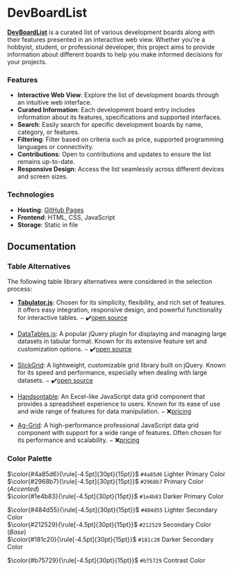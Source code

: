# DevBoardList

[**DevBoardList**](https://frederikwolter.github.io/DevBoardList/) is a curated list of various development boards along with their features presented in an interactive web view. Whether you're a hobbyist, student, or professional developer, this project aims to provide information about different boards to help you make informed decisions for your projects.

### Features
- **Interactive Web View**: Explore the list of development boards through an intuitive web interface.
- **Curated Information**: Each development board entry includes information about its features, specifications and supported interfaces.
- **Search**: Easily search for specific development boards by name, category, or features.
- **Filtering**: Filter based on criteria such as price, supported programming languages or connectivity.
- **Contributions**: Open to contributions and updates to ensure the list remains up-to-date.
- **Responsive Design**: Access the list seamlessly across different devices and screen sizes.

### Technologies
- **Hosting**: [GitHub Pages](https://pages.github.com/)
- **Frontend**: HTML, CSS, JavaScript
- **Storage**: Static in file


## Documentation

### Table Alternatives
The following table library alternatives were considered in the selection process:

- [**Tabulator.js**](https://tabulator.info/): Chosen for its simplicity, flexibility, and rich set of features. It offers easy integration, responsive design, and powerful functionality for interactive tables. $-$ ✔️[open source](https://github.com/olifolkerd/tabulator)

- [DataTables.js](https://datatables.net/): A popular jQuery plugin for displaying and managing large datasets in tabular format. Known for its extensive feature set and customization options. $-$ ✔️[open source](https://github.com/DataTables/DataTables)

- [SlickGrid](https://slickgrid.net/): A lightweight, customizable grid library built on jQuery. Known for its speed and performance, especially when dealing with large datasets. $-$ ✔️[open source](https://github.com/6pac/SlickGrid)

- [Handsontable](https://handsontable.com/): An Excel-like JavaScript data grid component that provides a spreadsheet experience to users. Known for its ease of use and wide range of features for data manipulation. $-$ ❌[pricing](https://handsontable.com/pricing)

- [Ag-Grid](https://www.ag-grid.com/): A high-performance professional JavaScript data grid component with support for a wide range of features. Often chosen for its performance and scalability. $-$ ❌[pricing](https://www.ag-grid.com/license-pricing/)

### Color Palette

$\color{#4a85d6}{\rule[-4.5pt]{30pt}{15pt}}$ `#4a85d6` Lighter Primary Color\
$\color{#2968b7}{\rule[-4.5pt]{30pt}{15pt}}$ `#2968b7` Primary Color (*Accented*)\
$\color{#1e4b83}{\rule[-4.5pt]{30pt}{15pt}}$ `#1e4b83` Darker Primary Color 

$\color{#484d55}{\rule[-4.5pt]{30pt}{15pt}}$ `#484d55` Lighter Secondary Color\
$\color{#212529}{\rule[-4.5pt]{30pt}{15pt}}$ `#212529` Secondary Color (*Base*)\
$\color{#181c20}{\rule[-4.5pt]{30pt}{15pt}}$ `#181c20` Darker Secondary Color

$\color{#b75729}{\rule[-4.5pt]{30pt}{15pt}}$ `#b75729` Contrast Color
